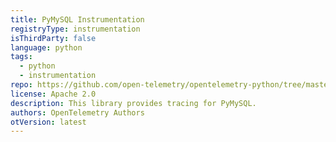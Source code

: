 ```yaml
---
title: PyMySQL Instrumentation
registryType: instrumentation
isThirdParty: false
language: python
tags:
  - python
  - instrumentation
repo: https://github.com/open-telemetry/opentelemetry-python/tree/master/instrumentation/opentelemetry-instrumentation-pymysql
license: Apache 2.0
description: This library provides tracing for PyMySQL.
authors: OpenTelemetry Authors
otVersion: latest
---
```

